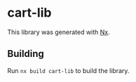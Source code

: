 # cart-lib

This library was generated with [Nx](https://nx.dev).

## Building

Run `nx build cart-lib` to build the library.
